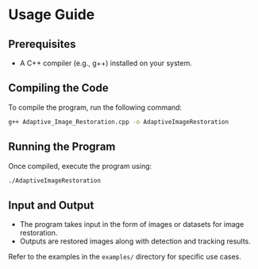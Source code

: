 
# Usage Guide

## Prerequisites
- A C++ compiler (e.g., g++) installed on your system.

## Compiling the Code
To compile the program, run the following command:
```bash
g++ Adaptive_Image_Restoration.cpp -o AdaptiveImageRestoration
```

## Running the Program
Once compiled, execute the program using:
```bash
./AdaptiveImageRestoration
```

## Input and Output
- The program takes input in the form of images or datasets for image restoration.
- Outputs are restored images along with detection and tracking results.

Refer to the examples in the `examples/` directory for specific use cases.
